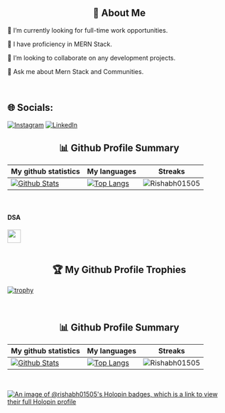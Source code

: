 
<h2 align="center">💫 About Me</h2>



🔭 I’m currently looking for full-time work opportunities.

🌱 I have proficiency in MERN Stack.

👯 I’m looking to collaborate on any development projects.

💬 Ask me about Mern Stack and Communities.

<br>


## 🌐 Socials:
[![Instagram](https://img.shields.io/badge/Instagram-%23E4405F.svg?logo=Instagram&logoColor=white)](https://instagram.com/rishabh_bhatnagar001) [![LinkedIn](https://img.shields.io/badge/LinkedIn-%230077B5.svg?logo=linkedin&logoColor=white)](https://www.linkedin.com/in/rishabh-bhatnagar-2b3824207/)


<!-- Statsistics -->
<p align="center">
  <h2 align="center">📊 Github Profile Summary</h2>

  |My github statistics|My languages|Streaks|
  |-|-|-|
  |[![ Github Stats](https://github-readme-stats.vercel.app/api?username=Rishabh01505&show_icons=true&locale=en&theme=dark&hide_title=true)](https://github.com/Rishabh01505)|[![Top Langs](https://github-readme-stats.vercel.app/api/top-langs?username=Rishabh01505&show_icons=true&locale=en&theme=dark&layout=compact&hide_title=true)](https://github.com/Rishabh01505)|![Rishabh01505](https://github-readme-streak-stats.herokuapp.com/?user=Rishabh01505&theme=dark)

</p>
<br>

<h4>DSA </h4>

<section> 
  <a href="https://leetcode.com/Rishabh_Bhatnagar01/" target="_blank">
    <img src="https://cdn.iconscout.com/icon/free/png-256/free-leetcode-3521542-2944960.png?f=webp&w=256" height="30" width="30">
  </a>
</section>

<br>

<!-- Trophies -->
<h2 align="center">🏆 My Github Profile Trophies</h2>
  
[![trophy](https://github-profile-trophy.vercel.app/?username=Rishabh01505&theme=radical&margin-w=40&margin-h=40)](https://github.com/Rishabh01505)

<br>


<!-- Statsistics -->
<p align="center">
  <h2 align="center">📊 Github Profile Summary</h2>

  |My github statistics|My languages|Streaks|
  |-|-|-|
  |[![ Github Stats](https://github-readme-stats.vercel.app/api?username=Rishabh01505&show_icons=true&locale=en&theme=dark&hide_title=true)](https://github.com/Rishabh01505)|[![Top Langs](https://github-readme-stats.vercel.app/api/top-langs?username=Rishabh01505&show_icons=true&locale=en&theme=dark&layout=compact&hide_title=true)](https://github.com/Rishabh01505)|![Rishabh01505](https://github-readme-streak-stats.herokuapp.com/?user=Rishabh01505&theme=dark)

</p>
<br>

[![An image of @rishabh01505's Holopin badges, which is a link to view their full Holopin profile](https://holopin.me/rishabh01505)](https://holopin.io/@rishabh01505)

